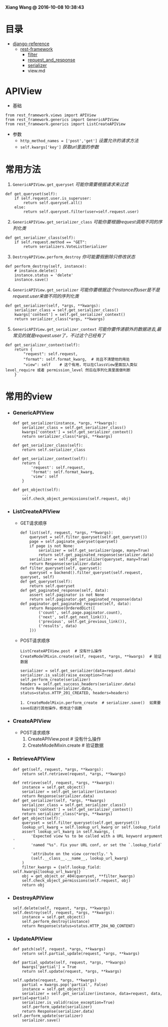 #### Xiang Wang @ 2016-10-08 10:38:43

# 目录
* [django-reference](../README.md)
    * [rest-framework](./README.md)
        * [filter](./filter.md)
        * [request_and_response](./request_and_response.md)
        * [serializer](./serializer.md)
        * view.md


# APIView
* 基础
```
from rest_framework.views import APIView
from rest_framework.generics import GenericAPIView
from rest_framework.generics import ListCreateAPIView
```
* 参数  
    * `http_method_names = ['post','get']`  *设置允许的请求方法*
    * `self.kwargs['key']`  *获取url里面的参数*

# 常用方法

1. `GenericAPIView.get_queryset`  *可能你需要根据请求来过滤*
```
def get_queryset(self):
    if self.request.user.is_superuser:
        return self.queryset.all()
    else:
        return self.queryset.filter(user=self.request.user)
```
2. `GenericAPIView.get_serializer_class`  *可能你要根据request调用不同的序列化类*  
```
def get_serializer_class(self):
    if self.request.method == "GET":
        return serializers.VoteListSerializer
```
3. `DestroyAPIView.perform_destroy`  *你可能要假删除只修改状态*
```
def perform_destroy(self, instance):
    # instance.delete()
    instance.status = 'delete'
    instance.save()
```
4. `GenericAPIView.get_serializer` *可能你要根据这个instance的user是不是request.user来做不同的序列化类*  
```
def get_serializer(self, *args, **kwargs):
    serializer_class = self.get_serializer_class()
    kwargs['context'] = self.get_serializer_context()
    return serializer_class(*args, **kwargs)
```
5. `GenericAPIView.get_serializer_context`  *可能你要传递额外的数据进去,最常见的就是request.user了，不过这个已经有了*
```
def get_serializer_context(self):
    return {
        "request": self.request,
        "format": self.format_kwarg,  # 尚且不清楚他的用处
        "view": self    # 这个有用，可以在ClassView里面加入类似 level_require 或者 permission_level 然后在序列化类里面做判断
    }
```


# 常用的view
* ### GenericAPIView
    ```
    def get_serializer(instance, *args, **kwargs):
        serializer_class = self.get_serializer_class()
        kwargs['context'] = self.get_serializer_context()
        return serializer_class(*args, **kwargs)

    def get_serializer_class(self):
        return self.serializer_class

    def get_serializer_context(self):
        return {
            'request': self.request,
            'format': self.format_kwarg,
            'view': self
        }

    def get_object(self):
        ...
        self.check_object_permissions(self.request, obj)
    ```

* ### ListCreateAPIView
    * GET请求顺序  
        ```
        def list(self, request, *args, **kwargs):
            queryset = self.filter_queryset(self.get_queryset())
            page = self.paginate_queryset(queryset)
            if page is not None:
                serializer = self.get_serializer(page, many=True)
                return self.get_paginated_response(serializer.data)
            serializer = self.get_serializer(queryset, many=True)
            return Response(serializer.data)
        def filter_queryset(self, queryset):
            queryset = backend().filter_queryset(self.request, queryset, self)
        def get_queryset(self):
            return self.queryset
        def get_paginated_response(self, data):
            assert self.paginator is not None
            return self.paginator.get_paginated_response(data)
        def paginator.get_paginated_response(self, data):
            return Response(OrderedDict([
                ('count', self.page.paginator.count),
                ('next', self.get_next_link()),
                ('previous', self.get_previous_link()),
                ('results', data)
            ]))
        ```  
    * POST请求顺序  
        ```
        ListCreateAPIView.post  # 没有什么操作
        CreateModelMixin.create(self, request, *args, **kwargs)  # 验证数据
    
        serializer = self.get_serializer(data=request.data)
        serializer.is_valid(raise_exception=True)
        self.perform_create(serializer)
        headers = self.get_success_headers(serializer.data)
        return Response(serializer.data, status=status.HTTP_201_CREATED, headers=headers)
    
        1. CreateModelMixin.perform_create  # serializer.save()  如果要save后进行其他操作，修改这个函数
        ```

* ### CreateAPIView
    * POST请求顺序
        1. CreateAPIView.post  # 没有什么操作
        2. CreateModelMixin.create  # 验证数据

* ### RetrieveAPIView
    ```
    def get(self, request, *args, **kwargs):
        return self.retrieve(request, *args, **kwargs)

    def retrieve(self, request, *args, **kwargs):
        instance = self.get_object()
        serializer = self.get_serializer(instance)
        return Response(serializer.data)
    def get_serializer(self, *args, **kwargs)
        serializer_class = self.get_serializer_class()
        kwargs['context'] = self.get_serializer_context()
        return serializer_class(*args, **kwargs)
    def get_object(self):
        queryset = self.filter_queryset(self.get_queryset())
        lookup_url_kwarg = self.lookup_url_kwarg or self.lookup_field
        assert lookup_url_kwarg in self.kwargs, (
            'Expected view %s to be called with a URL keyword argument '
            'named "%s". Fix your URL conf, or set the `.lookup_field` '
            'attribute on the view correctly.' %
            (self.__class__.__name__, lookup_url_kwarg)
        )
        filter_kwargs = {self.lookup_field: self.kwargs[lookup_url_kwarg]}
        obj = get_object_or_404(queryset, **filter_kwargs)
        self.check_object_permissions(self.request, obj)
        return obj
    ```

* ### DestroyAPIView
    ```
    self.delete(self, request, *args, **kwargs)
    self.destroy(self, request, *args, **kwargs):
        instance = self.get_object()
        self.perform_destroy(instance)
        return Response(status=status.HTTP_204_NO_CONTENT)
    ```

* ### UpdateAPIView
    ```
    def patch(self, request, *args, **kwargs)
        return self.partial_update(request, *args, **kwargs)

    def partial_update(self, request, *args, **kwargs)
        kwargs['partial'] = True
        return self.update(request, *args, **kwargs)

    self.update(request, *args, **kwargs)
        partial = kwargs.pop('partial', False)
        instance = self.get_object()
        serializer = self.get_serializer(instance, data=request, data, partial=partial)
        serializer.is_valid(raise_exception=True)
        self.perform_update(serializer)
        return Response(serializer.data)
    self.perform_update(serializer)
        serializer.save()
    ```
